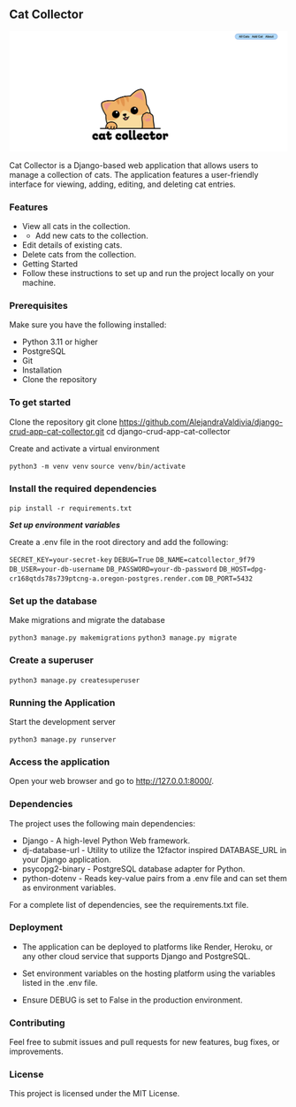 ## Cat Collector 

![homepage](staticfiles/images/catcollector-homepage.jpg)

Cat Collector is a Django-based web application that allows users to manage a collection of cats. The application features a user-friendly interface for viewing, adding, editing, and deleting cat entries.

### Features
- View all cats in the collection.
- - Add new cats to the collection.
- Edit details of existing cats.
- Delete cats from the collection.
- Getting Started
- Follow these instructions to set up and run the project locally on your machine.

### Prerequisites
Make sure you have the following installed:

- Python 3.11 or higher
- PostgreSQL
- Git
- Installation
- Clone the repository

### To get started

Clone the repository
git clone https://github.com/AlejandraValdivia/django-crud-app-cat-collector.git
cd django-crud-app-cat-collector

Create and activate a virtual environment

``python3 -m venv venv``
``source venv/bin/activate``

### Install the required dependencies

``pip install -r requirements.txt``

***Set up environment variables***

Create a .env file in the root directory and add the following:

``SECRET_KEY=your-secret-key``
``DEBUG=True``
``DB_NAME=catcollector_9f79``
``DB_USER=your-db-username``
``DB_PASSWORD=your-db-password``
``DB_HOST=dpg-cr168qtds78s739ptcng-a.oregon-postgres.render.com``
``DB_PORT=5432``

### Set up the database

Make migrations and migrate the database

``python3 manage.py makemigrations``
``python3 manage.py migrate``

### Create a superuser

``python3 manage.py createsuperuser``

### Running the Application
Start the development server

``python3 manage.py runserver``

### Access the application

Open your web browser and go to http://127.0.0.1:8000/.

### Dependencies
The project uses the following main dependencies:

- Django - A high-level Python Web framework.
- dj-database-url - Utility to utilize the 12factor inspired DATABASE_URL in your Django application.
- psycopg2-binary - PostgreSQL database adapter for Python.
- python-dotenv - Reads key-value pairs from a .env file and can set them as environment variables.

For a complete list of dependencies, see the requirements.txt file.

### Deployment
- The application can be deployed to platforms like Render, Heroku, or any other cloud service that supports Django and PostgreSQL.

- Set environment variables on the hosting platform using the variables listed in the .env file.
- Ensure DEBUG is set to False in the production environment.

### Contributing
Feel free to submit issues and pull requests for new features, bug fixes, or improvements.

### License
This project is licensed under the MIT License.



